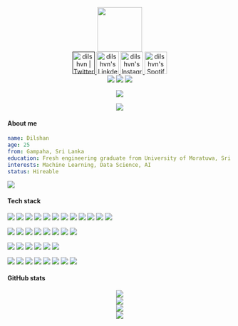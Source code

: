 <p align="center"><img src="https://media.giphy.com/media/M9gbBd9nbDrOTu1Mqx/giphy.gif" width="100"/><br>
<a href="">
  <img alt="dilshvn | Twitter" width="50px" src="https://user-images.githubusercontent.com/43545812/144034996-602b144a-16e1-41cc-99e7-c6040b20dcaf.png"/>
</a>
<a href="https://www.linkedin.com/in/dilshvn">
  <img alt="dilshvn's LinkdeIN" width="50px" src="https://user-images.githubusercontent.com/43545812/144035037-0f415fc7-9f96-4517-a370-ccc6e78a714b.png" />
</a>
<a href="https://www.instagram.com/dilshvn">
  <img alt="dilshvn's Instagram" width="50px" src="https://user-images.githubusercontent.com/43545812/144035088-0dfb165f-8fe0-4d13-896c-876c29d2b128.png" />
</a>
<a href="https://open.spotify.com/user/rfswxw5owypx98mb9oxkdoyws">
  <img alt="dilshvn's Spotify" width="50px" src="https://user-images.githubusercontent.com/43545812/144035120-1ad5169b-91c7-4078-bef9-6a82c733f373.png" />
</a>
<br>
<img src="https://wakatime.com/badge/user/6150e212-a227-4248-9cfe-3d6ff18fc409.svg">
<img src="https://komarev.com/ghpvc/?username=dilshvn&style=flat-square&color=blue">
<a href="https://github.com/dilshvn"><img src="https://img.shields.io/github/followers/dilshvn?label=Follow&style=social"></a></p>

<p align="center">
  <a href="https://spotify-github-profile.vercel.app/api/view?uid=rfswxw5owypx98mb9oxkdoyws&redirect=true">
    <img src="https://spotify-github-profile.vercel.app/api/view?uid=rfswxw5owypx98mb9oxkdoyws&cover_image=true&theme=default&show_offline=false&background_color=121212&bar_color_cover=true">
  </a>
</p>
<div align="center">
  <img src="https://github-profile-trophy.vercel.app/?username=dilshvn&theme=onedark&row=1">
</div>

#### About me
```yaml
name: Dilshan
age: 25
from: Gampaha, Sri Lanka
education: Fresh engineering graduate from University of Moratuwa, Sri Lanka
interests: Machine Learning, Data Science, AI
status: Hireable
```
<a href="https://github.com/dilshvn/resume/blob/main/Dilshan%20Perera%20(CV).pdf">![](https://img.shields.io/badge/Click%20Here%20For%20My%20Resume-B32024?style=flat-square&logo=&logoColor=white)</a><br>

#### Tech stack
![](https://img.shields.io/badge/Python-3776AB?style=flat-square&logo=python&logoColor=white)
![](https://img.shields.io/badge/MySQL-00000F?style=flat-square&logo=mysql&logoColor=white)
![](https://img.shields.io/badge/Java-ED8B00?style=flat-square&logo=java&logoColor=white)
![](https://img.shields.io/badge/C%2B%2B-00599C?style=flat-square&logo=c%2B%2B&logoColor=white)
![](https://img.shields.io/badge/C-00599C?style=flat-square&logo=c&logoColor=white)
![](https://img.shields.io/badge/HTML5-E34F26?style=flat-square&logo=html5&logoColor=white)
![](https://img.shields.io/badge/CSS3-1572B6?style=flat-square&logo=css3&logoColor=white)
![](https://img.shields.io/badge/JavaScript-F7DF1E?style=flat-square&logo=javascript&logoColor=black)
![](https://img.shields.io/badge/React-20232A?style=flat-square&logo=react&logoColor=61DAFB)
![](https://img.shields.io/badge/MATLAB-FF3621?style=flat-square&logo=&logoColor=white)
![](https://img.shields.io/badge/Arduino-00979D?style=flat-square&logo=arduino&logoColor=white)
![](https://img.shields.io/badge/Visual%20Basic-5C2D91?style=flat-square&logo=&logoColor=white)

![](https://img.shields.io/badge/NumPy-013243?style=flat-square&logo=numpy&logoColor=white)
![](https://img.shields.io/badge/Pandas-150458?style=flat-square&logo=pandas&logoColor=white)
![](https://img.shields.io/badge/Matplotlib-FF9E0F?style=flat-square&logo=matplotlib&logoColor=white)
![](https://img.shields.io/badge/scikit--learn-F7931E?style=flat-square&logo=scikit-learn&logoColor=white)
![](https://img.shields.io/badge/XGBoost-0078D4?style=flat-square&logo=xgboost&logoColor=white)
![](https://img.shields.io/badge/Redux-593D88?style=flat-square&logo=redux&logoColor=white)
![](https://img.shields.io/badge/Django-092E20?style=flat-square&logo=django&logoColor=white)
![](https://img.shields.io/badge/Flask-000000?style=flat-square&logo=flask&logoColor=white)

![](https://img.shields.io/badge/Visual_Studio_Code-0078D4?style=flat-square&logo=visual%20studio%20code&logoColor=white)
![](https://img.shields.io/badge/IntelliJ%20IDEA-000000?style=flat-square&logo=intellij-idea&logoColor=white)
![](https://img.shields.io/badge/PyCharm-000000?style=flat-square&logo=pycharm&logoColor=white)
![](https://img.shields.io/badge/Code::Blocks-B32024?style=flat-square&logo=&logoColor=white)
![](https://img.shields.io/badge/Git%20Bash-00000F?style=flat-square&logo=&logoColor=white)
![](https://img.shields.io/badge/Jupyter%20Notebook-F37626?style=flat-square&logo=jupyter&logoColor=white)

![](https://img.shields.io/badge/Git-F05032?style=flat-square&logo=git&logoColor=white)
![](https://img.shields.io/badge/GitHub-181717?style=flat-square&logo=github&logoColor=white)
![](https://img.shields.io/badge/Anaconda-44A833?style=flat-square&logo=anaconda&logoColor=white)
![](https://img.shields.io/badge/JupyterLab-F37626?style=flat-square&logo=jupyter&logoColor=white)
![](https://img.shields.io/badge/SQLAlchemy-FF3621?style=flat-square&logo=&logoColor=white)
![](https://img.shields.io/badge/SQLite-003B57?style=flat-square&logo=sqlite&logoColor=white)
![](https://img.shields.io/badge/PowerShell-5391FE?style=flat-square&logo=PowerShell&logoColor=white)
![](https://img.shields.io/badge/Windows_11-0078D4?style=flat-square&logo=windows-11&logoColor=white)

#### GitHub stats
<div align="center">
  <img src="http://github-profile-summary-cards.vercel.app/api/cards/profile-details?username=dilshvn&theme=2077"><br>
  <img src="http://github-profile-summary-cards.vercel.app/api/cards/productive-time?username=dilshvn&theme=2077&utcOffset=6"><br>
  <img src="http://github-profile-summary-cards.vercel.app/api/cards/repos-per-language?username=dilshvn&theme=2077"><br>
  <img src="https://activity-graph.herokuapp.com/graph?username=dilshvn&custom_title=Dilshan's%20Contribution%20This%20Month&theme=github-dark&hide_border=true&area=true"><br>
</div>
